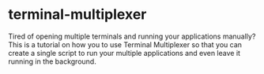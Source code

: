 # terminal-multiplexer
Tired of opening multiple terminals and running your applications manually? This is a tutorial on how you to use Terminal Multiplexer so that you can create a single script to run your multiple applications and even leave it running in the background.
